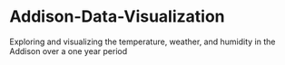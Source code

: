 # Addison-Data-Visualization
Exploring and visualizing the temperature, weather, and humidity in the Addison over a one year period
